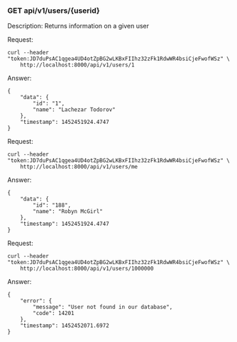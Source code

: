 ### GET api/v1/users/{userid}

Description: Returns information on a given user

Request:

```
curl --header "token:JD7duPsAC1qgea4UD4otZpBG2wLKBxFIIhz32zFk1RdwWR4bsiCjeFwofWSz" \
    http://localhost:8000/api/v1/users/1
```

Answer:

```
{
	"data": {
		"id": "1",
		"name": "Lachezar Todorov"
	},
	"timestamp": 1452451924.4747
}
```

Request:

```
curl --header "token:JD7duPsAC1qgea4UD4otZpBG2wLKBxFIIhz32zFk1RdwWR4bsiCjeFwofWSz" \
    http://localhost:8000/api/v1/users/me
```

Answer:

```
{
	"data": {
		"id": "188",
		"name": "Robyn McGirl"
	},
	"timestamp": 1452451924.4747
}
```

Request:

```
curl --header "token:JD7duPsAC1qgea4UD4otZpBG2wLKBxFIIhz32zFk1RdwWR4bsiCjeFwofWSz" \
    http://localhost:8000/api/v1/users/1000000
```

Answer:

```
{
	"error": {
		"message": "User not found in our database",
		"code": 14201
	},
	"timestamp": 1452452071.6972
}
```
